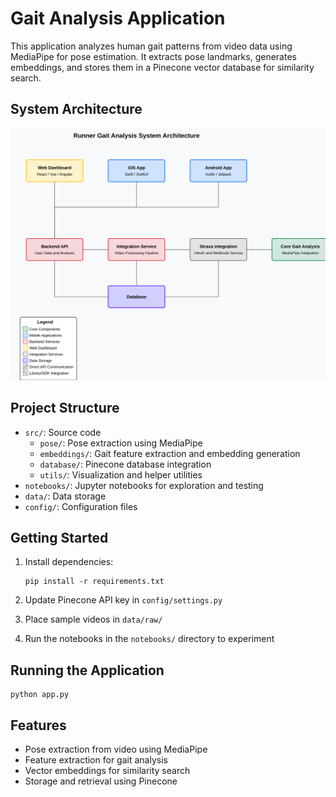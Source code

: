 # Gait Analysis Application

This application analyzes human gait patterns from video data using MediaPipe for pose estimation. It extracts pose landmarks, generates embeddings, and stores them in a Pinecone vector database for similarity search.

## System Architecture

![System Architecture](../docs/Architecture.svg)

## Project Structure

- `src/`: Source code
  - `pose/`: Pose extraction using MediaPipe
  - `embeddings/`: Gait feature extraction and embedding generation
  - `database/`: Pinecone database integration
  - `utils/`: Visualization and helper utilities
- `notebooks/`: Jupyter notebooks for exploration and testing
- `data/`: Data storage
- `config/`: Configuration files

## Getting Started

1. Install dependencies:
   ```
   pip install -r requirements.txt
   ```

2. Update Pinecone API key in `config/settings.py`

3. Place sample videos in `data/raw/`

4. Run the notebooks in the `notebooks/` directory to experiment

## Running the Application

```
python app.py
```

## Features

- Pose extraction from video using MediaPipe
- Feature extraction for gait analysis
- Vector embeddings for similarity search
- Storage and retrieval using Pinecone
